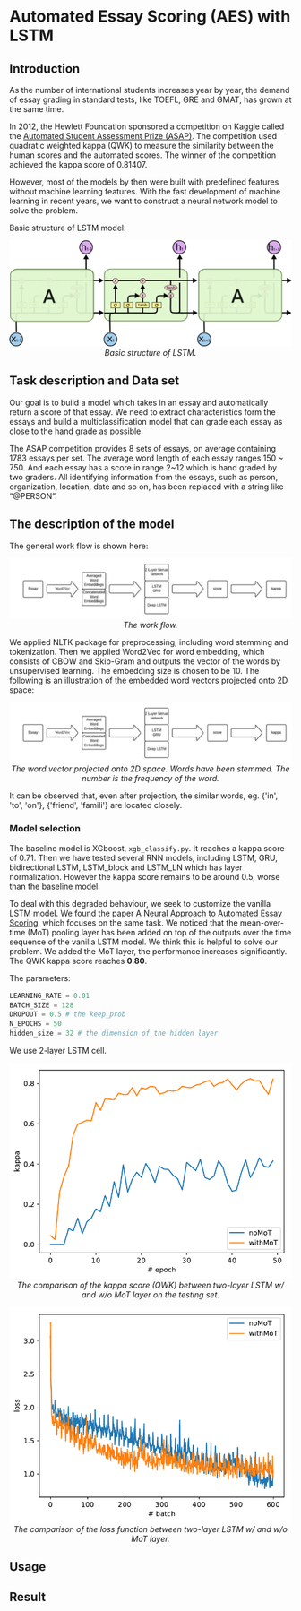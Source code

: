 # Automated Essay Scoring (AES) with LSTM

## Introduction
As the number of international students increases year by year, the demand of essay grading in standard tests, like TOEFL, GRE and
GMAT, has grown at the same time. 

In 2012, the Hewlett Foundation sponsored a competition on Kaggle called the [Automated Student Assessment Prize (ASAP)](https://www.kaggle.com/c/asap-aes). The competition used quadratic weighted kappa (QWK) to measure the similarity between the human scores and the automated scores. The winner of the competition achieved the kappa score of 0.81407.

However, most of the models by then were built with predefined features without machine learning features. With the fast development of machine learning in recent years, we want to construct a neural network model to solve the problem.

Basic structure of LSTM model:
<p align="center">
    <img src="./media/LSTM3-chain.png"><br/>
    <em>Basic structure of LSTM.</em>
</p>

## Task description and Data set
Our goal is to build a model which takes in an essay and automatically return a score of that essay. We need to extract characteristics form the essays and build a multiclassification model that can grade each essay as close to the hand grade as possible.

The ASAP competition provides 8 sets of essays, on average containing 1783 essays per set. The average word length of each essay ranges 150 ~ 750. And each essay has a score in range 2~12 which is hand graded by two graders. All identifying information from the essays, such as person, organization, location, date and so on, has been replaced with a string like “@PERSON”.


## The description of the model

The general work flow is shown here:
<p align="center">
    <img src="./media/workflow.png"><br/>
    <em>The work flow.</em>
</p>

We applied NLTK package for preprocessing, including word stemming and tokenization. Then we applied Word2Vec for word embedding, which consists of CBOW and Skip-Gram and outputs the vector of the words by unsupervised learning. The embedding size is chosen to be 10. The following is an illustration of the embedded word vectors projected onto 2D space:
<p align="center">
    <img src="./media/workflow.png"><br/>
    <em>The word vector projected onto 2D space. Words have been stemmed. The number is the frequency of the word.</em>
</p>
It can be observed that, even after projection, the similar words, eg. {'in', 'to', 'on'}, {'friend', 'famili'} are located closely.

### Model selection

The baseline model is XGboost, `xgb_classify.py`. It reaches a kappa score of 0.71. Then we have tested several RNN models, including LSTM, GRU, bidirectional LSTM, LSTM_block and LSTM_LN which has layer normalization. However the kappa score remains to be around 0.5, worse than the baseline model.

To deal with this degraded behaviour, we seek to customize the vanilla LSTM model. We found the paper [A Neural Approach to Automated Essay Scoring](https://www.aclweb.org/anthology/D16-1193.pdf), which focuses on the same task. We noticed that the mean-over-time (MoT) pooling layer has been added on top of the outputs over the time sequence of the vanilla LSTM model. We think this is helpful to solve our problem. We added the MoT layer, the performance increases significantly. The QWK kappa score reaches **0.80**. 

The parameters:
```Python
LEARNING_RATE = 0.01
BATCH_SIZE = 128
DROPOUT = 0.5 # the keep_prob
N_EPOCHS = 50
hidden_size = 32 # the dimension of the hidden layer
```
We use 2-layer LSTM cell.

<p align="center">
    <img src="./media/lstm_noMPkappa.pdf"><br/>
    <em>The comparison of the kappa score (QWK) between two-layer LSTM w/ and w/o MoT layer on the testing set.</em>
</p>

<p align="center">
    <img src="./media/lstm_noMPloss.pdf"><br/>
    <em>The comparison of the loss function between two-layer LSTM w/ and w/o MoT layer.</em>
</p>



## Usage


## Result
